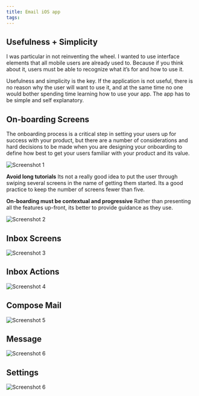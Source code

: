 ```yaml
---
title: Email iOS app
tags:
---
```


## Usefulness + Simplicity
I was particular in not reinventing the wheel. I wanted to use interface elements that all mobile users are already used to. Because if you think about it, users must be able to recognize what it’s for and how to use it.
<!-- more -->

Usefulness and simplicity is the key. If the application is not useful, there is no reason why the user will want to use it, and at the same time no one would bother spending time learning how to use your app. The app has to be simple and self explanatory.

## On-boarding Screens
The onboarding process is a critical step in setting your users up for success with your product, but there are a number of considerations and hard decisions to be made when you are designing your onboarding to define how best to get your users familiar with your product and its value.

![Screenshot 1](/img/inbox-mail-app/onboarding-screens.png)

**Avoid long tutorials**
Its not a really good idea to put the user through swiping several screens in the name of getting them started. Its a good practice to keep the number of screens fewer than five.

**On-boarding must be contextual and progressive**
Rather than presenting all the features up-front, its better to provide guidance as they use.

![Screenshot 2](/img/inbox-mail-app/getting-started.png)

## Inbox Screens
![Screenshot 3](/img/inbox-mail-app/inbox-screens.png)

## Inbox Actions
![Screenshot 4](/img/inbox-mail-app/inbox-actions.png)

## Compose Mail
![Screenshot 5](/img/inbox-mail-app/compose-mail.png)

## Message
![Screenshot 6](/img/inbox-mail-app/message.png)

## Settings
![Screenshot 6](/img/inbox-mail-app/settings.png)